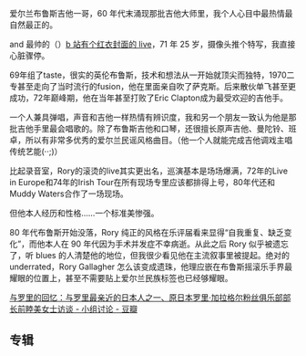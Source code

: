 爱尔兰布鲁斯吉他一哥，60 年代末涌现那批吉他大师里，我个人心目中最热情最自然最正的。

and 最帅的（）[b 站有个红衣封面的 live](https://www.bilibili.com/video/BV1a3411L7Wf)，71 年 25 岁，摄像头推个特写，我直接心脏骤停。

69年组了taste，很实的英伦布鲁斯，技术和想法从一开始就顶尖而独特，1970二专甚至走向了当时流行的fusion，他在里面亲自吹了萨克斯。后来散伙单飞甚至更成功，72年巅峰期，他在当年甚至打败了Eric Clapton成为最受欢迎的吉他手。

一个人兼具弹唱，声音和吉他一样热情有辨识度，我和另一个朋友一致认为他是那批吉他手里最会唱歌的。除了布鲁斯吉他和口琴，还很擅长原声吉他、曼陀铃、班卓，所以有非常多优秀的爱尔兰民谣风格曲目。（他一个人就能完成吉他调戏主唱传统艺能(··;)）

比起录音室，Rory的滚烫的live其实更出名，巡演基本是场场爆满，72年的Live in Europe和74年的Irish Tour在所有现场专里应该都排得上号，80年代还和Muddy Waters合作了一场现场。

但他本人经历和性格……一个标准美惨强。

80 年代布鲁斯开始没落，Rory 纯正的风格在乐评届看来显得“自我重复、缺乏变化”，而他本人在 90 年代因为手术并发症不幸病逝。从此之后 Rory 似乎被遗忘了，听 blues 的人清楚他的地位，但我很少看见他在主流叙事里被提起。绝对的 underrated，Rory Gallagher 怎么该变成遗珠，他理应嵌在布鲁斯摇滚乐手界最耀眼的位置上，甚至不需要贴上爱尔兰民族标签也已经够耀眼。


[与罗里的回忆：与罗里最亲近的日本人之一、原日本罗里·加拉格尔粉丝俱乐部部长前睦美女士访谈 - 小组讨论 - 豆瓣](https://m.douban.com/group/topic/209024107/)

## 专辑

